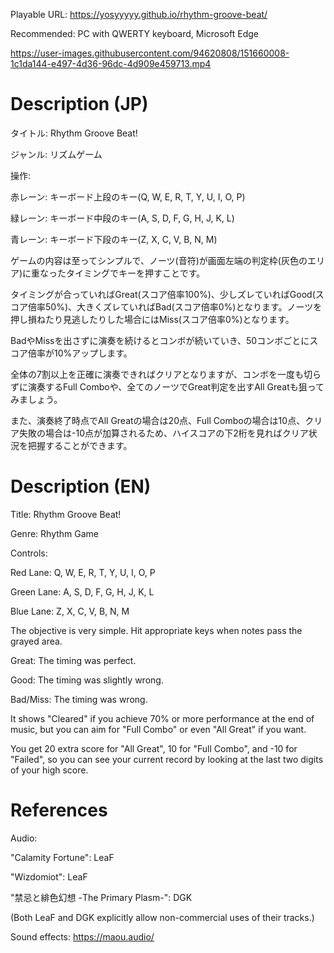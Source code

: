 Playable URL: https://yosyyyyy.github.io/rhythm-groove-beat/

Recommended: PC with QWERTY keyboard, Microsoft Edge

https://user-images.githubusercontent.com/94620808/151660008-1c1da144-e497-4d36-96dc-4d909e459713.mp4

# Description (JP)
タイトル: Rhythm Groove Beat!

ジャンル: リズムゲーム

操作:

赤レーン: キーボード上段のキー(Q, W, E, R, T, Y, U, I, O, P)

緑レーン: キーボード中段のキー(A, S, D, F, G, H, J, K, L)

青レーン: キーボード下段のキー(Z, X, C, V, B, N, M)

ゲームの内容は至ってシンプルで、ノーツ(音符)が画面左端の判定枠(灰色のエリア)に重なったタイミングでキーを押すことです。

タイミングが合っていればGreat(スコア倍率100%)、少しズレていればGood(スコア倍率50%)、大きくズレていればBad(スコア倍率0%)となります。ノーツを押し損ねたり見逃したりした場合にはMiss(スコア倍率0%)となります。

BadやMissを出さずに演奏を続けるとコンボが続いていき、50コンボごとにスコア倍率が10%アップします。

全体の7割以上を正確に演奏できればクリアとなりますが、コンボを一度も切らずに演奏するFull Comboや、全てのノーツでGreat判定を出すAll Greatも狙ってみましょう。

また、演奏終了時点でAll Greatの場合は20点、Full Comboの場合は10点、クリア失敗の場合は-10点が加算されるため、ハイスコアの下2桁を見ればクリア状況を把握することができます。

# Description (EN)
Title: Rhythm Groove Beat!

Genre: Rhythm Game

Controls:

Red Lane: Q, W, E, R, T, Y, U, I, O, P

Green Lane: A, S, D, F, G, H, J, K, L

Blue Lane: Z, X, C, V, B, N, M

The objective is very simple. Hit appropriate keys when notes pass the grayed area.

Great: The timing was perfect.

Good: The timing was slightly wrong.

Bad/Miss: The timing was wrong.

It shows "Cleared" if you achieve 70% or more performance at the end of music, but you can aim for "Full Combo" or even "All Great" if you want.

You get 20 extra score for "All Great", 10 for "Full Combo", and -10 for "Failed", so you can see your current record by looking at the last two digits of your high score. 

# References
Audio:

"Calamity Fortune": LeaF

"Wizdomiot": LeaF

"禁忌と緋色幻想 -The Primary Plasm-": DGK

(Both LeaF and DGK explicitly allow non-commercial uses of their tracks.)

Sound effects: https://maou.audio/

